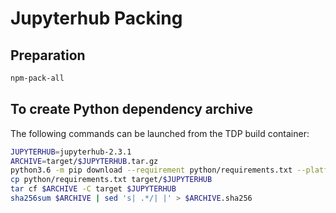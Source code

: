 # Jupyterhub Packing

## Preparation

```bash
npm-pack-all
```

## To create Python dependency archive

The following commands can be launched from the TDP build container:

```bash
JUPYTERHUB=jupyterhub-2.3.1
ARCHIVE=target/$JUPYTERHUB.tar.gz
python3.6 -m pip download --requirement python/requirements.txt --platform manylinux1_x86_64 --only-binary :all: --dest target/$JUPYTERHUB/dependencies
cp python/requirements.txt target/$JUPYTERHUB
tar cf $ARCHIVE -C target $JUPYTERHUB
sha256sum $ARCHIVE | sed 's| .*/| |' > $ARCHIVE.sha256
```
